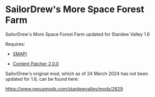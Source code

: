 # SailorDrew's More Space Forest Farm

SailorDrew's More Space Forest Farm updated for Stardew Valley 1.6

Requires:

- [SMAPI](https://www.nexusmods.com/stardewvalley/mods/2400)

- [Content Patcher 2.0.0](https://www.nexusmods.com/stardewvalley/mods/1915)

SailorDrew's original mod, which as of 24 March 2024 has not been updated for 1.6, can be found here:

https://www.nexusmods.com/stardewvalley/mods/2629
